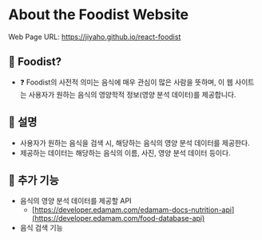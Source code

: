 # About the Foodist Website

Web Page URL: https://jiyaho.github.io/react-foodist

## 🔷 Foodist?

- ❓ Foodist의 사전적 의미는 음식에 매우 관심이 많은 사람을 뜻하며, 이 웹 사이트는 사용자가 원하는 음식의 영양학적 정보(영양 분석 데이터)를 제공합니다.

## 🔷 설명

- 사용자가 원하는 음식을 검색 시, 해당하는 음식의 영양 분석 데이터를 제공한다.
- 제공하는 데이터는 해당하는 음식의 이름, 사진, 영양 분석 데이터 등이다.

## 🔷 추가 기능

- 음식의 영양 분석 데이터를 제공할 API
  - [https://developer.edamam.com/edamam-docs-nutrition-api](https://developer.edamam.com/food-database-api)
- 음식 검색 기능
